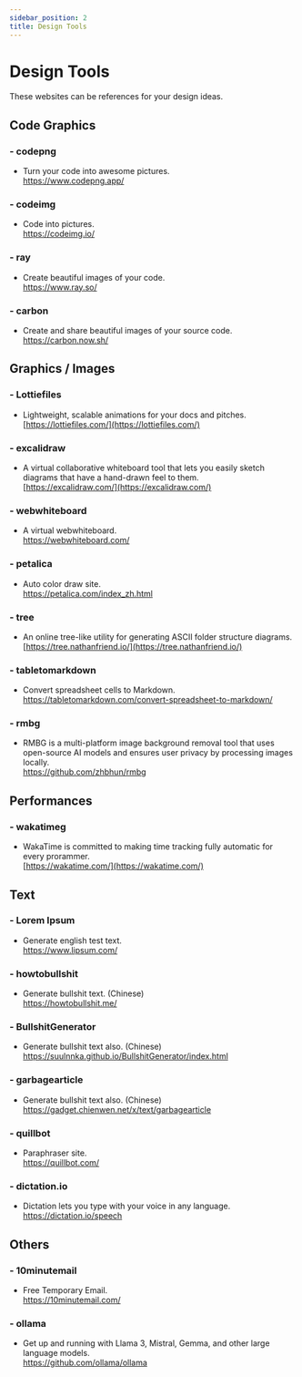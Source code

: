 ```yaml
---
sidebar_position: 2
title: Design Tools
---
```


# Design Tools
These websites can be references for your design ideas.   

## Code Graphics
### - codepng  
- Turn your code into awesome pictures.        
https://www.codepng.app/  

### - codeimg  
- Code into pictures.        
https://codeimg.io/  

### - ray    
- Create beautiful images of your code.          
https://www.ray.so/    

### - carbon    
- Create and share beautiful images of your source code.            
https://carbon.now.sh/   


## Graphics / Images
### - Lottiefiles  
- Lightweight, scalable animations for your docs and pitches.    
[https://lottiefiles.com/](https://lottiefiles.com/)  

### - excalidraw 
- A virtual collaborative whiteboard tool that lets you easily sketch diagrams that have a hand-drawn feel to them.      
[https://excalidraw.com/](https://excalidraw.com/)  

### - webwhiteboard   
- A virtual webwhiteboard.        
https://webwhiteboard.com/   

### - petalica   
- Auto color draw site.        
https://petalica.com/index_zh.html  

### - tree 
- An online tree-like utility for generating ASCII folder structure diagrams.        
[https://tree.nathanfriend.io/](https://tree.nathanfriend.io/)  

### - tabletomarkdown   
- Convert spreadsheet cells to Markdown.          
https://tabletomarkdown.com/convert-spreadsheet-to-markdown/  

### - rmbg     
- RMBG is a multi-platform image background removal tool that uses open-source AI models and ensures user privacy by processing images locally.            
https://github.com/zhbhun/rmbg      


## Performances
### - wakatimeg
- WakaTime is committed to making time tracking fully automatic for every prorammer.        
[https://wakatime.com/](https://wakatime.com/)


## Text
### - Lorem Ipsum
- Generate english test text.          
https://www.lipsum.com/  

### - howtobullshit
- Generate bullshit text. (Chinese)        
https://howtobullshit.me/

### - BullshitGenerator
- Generate bullshit text also. (Chinese)        
https://suulnnka.github.io/BullshitGenerator/index.html

### - garbagearticle
- Generate bullshit text also. (Chinese)        
https://gadget.chienwen.net/x/text/garbagearticle

### - quillbot
- Paraphraser site.         
https://quillbot.com/

### - dictation.io  
- Dictation lets you type with your voice in any language.            
https://dictation.io/speech  


## Others
### - 10minutemail  
- Free Temporary Email.         
https://10minutemail.com/ 

### - ollama    
- Get up and running with Llama 3, Mistral, Gemma, and other large language models.          
https://github.com/ollama/ollama    